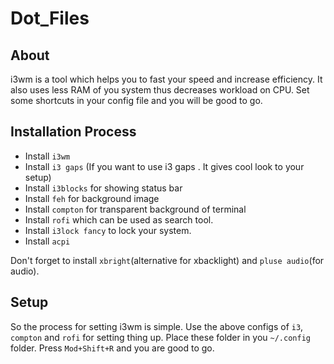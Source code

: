 # Dot_Files

## About
i3wm is a tool which helps you to fast your speed and increase efficiency. It also uses less RAM of you system thus decreases workload on CPU. Set some shortcuts in your config file and you will be good to go. 

## Installation Process

- Install ```i3wm```
- Install ```i3 gaps``` (If you want to use i3 gaps . It gives cool look to your setup)
- Install ```i3blocks``` for showing status bar
- Install ```feh``` for background image
- Install ```compton``` for transparent background of terminal
- Install ```rofi``` which can be used as search tool.
- Install ```i3lock fancy``` to lock your system.
- Install ```acpi```


Don't forget to install ```xbright```(alternative for xbacklight) and ```pluse audio```(for audio).

## Setup
So the process for setting i3wm is simple. Use the above configs of ```i3```, ```compton``` and ```rofi``` for setting thing up. Place these folder in you ```~/.config``` folder. Press ```Mod+Shift+R``` and you are good to go. 